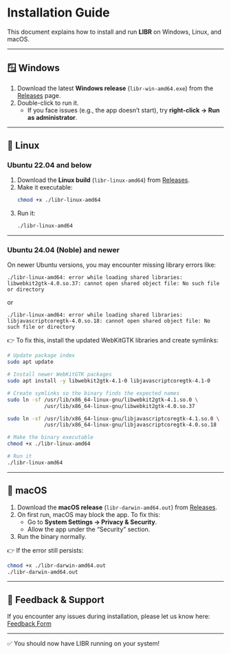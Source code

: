 # Installation Guide

This document explains how to install and run **LIBR** on Windows, Linux, and macOS.

---

## 🪟 Windows

1. Download the latest **Windows release** (`libr-win-amd64.exe`) from the [Releases](../../releases) page.  
2. Double-click to run it.  
   - If you face issues (e.g., the app doesn’t start), try **right-click → Run as administrator**.  

---

## 🐧 Linux

### Ubuntu 22.04 and below
1. Download the **Linux build** (`libr-linux-amd64`) from [Releases](../../releases).  
2. Make it executable:
   ```bash
   chmod +x ./libr-linux-amd64
   ```
3. Run it:
   ```bash
   ./libr-linux-amd64
   ```

---

### Ubuntu 24.04 (Noble) and newer
On newer Ubuntu versions, you may encounter missing library errors like:

```
./libr-linux-amd64: error while loading shared libraries: libwebkit2gtk-4.0.so.37: cannot open shared object file: No such file or directory
```

or

```
./libr-linux-amd64: error while loading shared libraries: libjavascriptcoregtk-4.0.so.18: cannot open shared object file: No such file or directory
```

👉 To fix this, install the updated WebKitGTK libraries and create symlinks:

```bash
# Update package index
sudo apt update

# Install newer WebKitGTK packages
sudo apt install -y libwebkit2gtk-4.1-0 libjavascriptcoregtk-4.1-0

# Create symlinks so the binary finds the expected names
sudo ln -sf /usr/lib/x86_64-linux-gnu/libwebkit2gtk-4.1.so.0 \
            /usr/lib/x86_64-linux-gnu/libwebkit2gtk-4.0.so.37

sudo ln -sf /usr/lib/x86_64-linux-gnu/libjavascriptcoregtk-4.1.so.0 \
            /usr/lib/x86_64-linux-gnu/libjavascriptcoregtk-4.0.so.18

# Make the binary executable
chmod +x ./libr-linux-amd64

# Run it
./libr-linux-amd64
```

---

## 🍎 macOS

1. Download the **macOS release** (`libr-darwin-amd64.out`) from [Releases](../../releases).  
2. On first run, macOS may block the app. To fix this:
   - Go to **System Settings → Privacy & Security**.  
   - Allow the app under the “Security” section.  
3. Run the binary normally.  

👉 If the error still persists:
```bash
chmod +x ./libr-darwin-amd64.out
./libr-darwin-amd64.out
```

---

## 📩 Feedback & Support
If you encounter any issues during installation, please let us know here: [Feedback Form](https://docs.google.com/forms/d/e/1FAIpQLSdOnq6uPpLYEQIueuHtvydMI8q1CMHC_TJzDkUDUU8UCGo4ew/viewform)

---

✅ You should now have LIBR running on your system!
